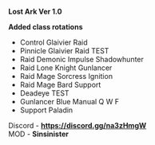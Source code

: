 <b>Lost Ark Ver 1.0

Added class rotations</b><br>

- Control Glaivier Raid<br>
- Pinnicle Glaivier Raid TEST<br>
- Raid Demonic Impulse Shadowhunter<br>
- Raid Lone Knight Gunlancer<br>
- Raid Mage Sorcress Ignition<br>
- Raid Mage Bard Support<br>
- Deadeye TEST<br>
- Gunlancer Blue Manual Q W F<br>
- Support Paladin<br>

Discord - <b>https://discord.gg/na3zHmgW<br></b>
MOD - <b>Sinsinister</b>
